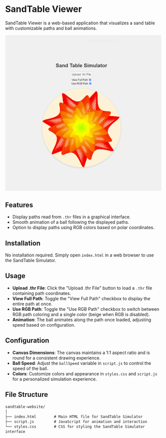 # SandTable Viewer

SandTable Viewer is a web-based application that visualizes a sand table with customizable paths and ball animations.

![SandTable Simulator](web.PNG)

## Features

- Display paths read from `.thr` files in a graphical interface.
- Smooth animation of a ball following the displayed paths.
- Option to display paths using RGB colors based on polar coordinates.

## Installation

No installation required. Simply open `index.html` in a web browser to use the SandTable Simulator.

## Usage

- **Upload .thr File**: Click the "Upload .thr File" button to load a `.thr` file containing path coordinates.
- **View Full Path**: Toggle the "View Full Path" checkbox to display the entire path at once.
- **Use RGB Path**: Toggle the "Use RGB Path" checkbox to switch between RGB path coloring and a single color (beige when RGB is disabled).
- **Animation**: The ball animates along the path once loaded, adjusting speed based on configuration.

## Configuration

- **Canvas Dimensions**: The canvas maintains a 1:1 aspect ratio and is round for a consistent drawing experience.
- **Ball Speed**: Adjust the `ballSpeed` variable in `script.js` to control the speed of the ball.
- **Colors**: Customize colors and appearance in `styles.css` and `script.js` for a personalized simulation experience.

## File Structure

```
sandtable-website/
│
├── index.html        # Main HTML file for SandTable Simulator
├── script.js         # JavaScript for animation and interaction
└── styles.css        # CSS for styling the SandTable Simulator interface
```